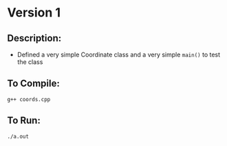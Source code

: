 # Version 1
## Description:
- Defined a very simple Coordinate class and a very simple `main()` to test the class

## To Compile:
`g++ coords.cpp`

## To Run:
`./a.out`
